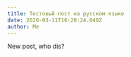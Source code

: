 ```yaml
---
title: Тестовый пост на русском языке
date: 2020-03-11T16:20:24.040Z
author: Me
---
```

New post, who dis?